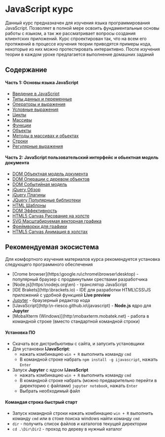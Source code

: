 # JavaScript курс

Данный курс предназначен для изучения языка программирования JavaScript. Позволяет в полной мере освоить фундаментальные основы работы с языком, а так же рассматривает вопросы создания клиентских приложений. Курс спроектирован так, что на всем его протяжений в процессе изучения теории приводятся примеры кода, некоторые из них можно протестировать интерактивно. После изучения теории в каждом уроке предлагается выполнение домашних заданий

## Содержание

#### Часть 1: Основы языка JavaScript
- [Введение в JavaScript](JavaScript-основы\01-Введение-в-JavaScript)
- [Типы данных и переменные]("JavaScript-основы\02-Типы-данных-и-переменные")
- [Операторы и выражения](".\JavaScript-основы\03-Операторы-и-выражения")
- [Условные выражения](".\JavaScript-основы\04-Условные-выражения")
- [Циклы]("JavaScript-основы\05-Циклы")
- [Массивы]("JavaScript-основы\06-Массивы")
- [Функции]("JavaScript-основы\07-Функции")
- [Объекты]("JavaScript-основы\08-Объекты")
- [Методы в массивах и обьектах](".\JavaScript-основы\09-Методы-в-массивах-и-обьектах")
- [Строки]("JavaScript-основы\10-Строки")
- [Регулярные выражения]("JavaScript-основы\11-Регулярные-выражения")

#### Часть 2: JavaScript пользовательский интерфейс и обьектная модель документа
- [DOM Объектная модель документа]("JavaScript-UI-and-DOM\01-DOM-Объектная-модель-документа")
- [DOM Операции с деревом объектов]("JavaScript-UI-and-DOM\02-DOM-Операции-с-деревом-объектов")
- [DOM Событийная модель]("JavaScript-UI-and-DOM\03-DOM-Событийная-модель")
- [jQuery Обзор]("JavaScript-UI-and-DOM\04-jQuer-Обзор")
- [jQuery Плагины]("JavaScript-UI-and-DOM\05-jQuery-Плагины")
- [JQuery Популярные библиотеки]("JavaScript-UI-and-DOM\06-JQuery-Популярные-библиотеки")
- [HTML Шаблоны]("JavaScript-UI-and-DOM\07-HTML-Шаблоны")
- [DOM Эффективность]("JavaScript-UI-and-DOM\08-DOM-Эффективность")
- [HTML5 Canvas Рисование на холсте]("JavaScript-UI-and-DOM\09-HTML5-Canvas-Рисование-на-холсте")
- [SVG Масштабируемая векторная графика]("JavaScript-UI-and-DOM\10-SVG-Масштабируемая-векторная-графика")
- [Фреймворки для графики]("JavaScript-UI-and-DOM\11-Фреймворки-для-графики")
- [HTML5 Canvas Анимация в холстах]("JavaScript-UI-and-DOM\12-HTML5-Canvas-Анимация-в-холстах")

## Рекомендуемая экосистема
Для комфортного изучения материалов курса рекомендуется установка следующего программного обеспечения
- [Crome browser](https:\\google.ru\chrome\browser\desktop\) - популярный браузер с продвинутыми срествами разработчика
- [Node.js](https:\\nodejs.org\en\) - транслятор JavaScript
- [IDE Brakets](http:\\brackets.io\) - IDE для разработки HTML\CSS\JS приложений с удобной функцией **Live preview**
- [Jupyter](https:\\www.continuum.io\downloads) - браузерный редактор кода
- [IJavaScript](http:\\n-riesco.github.io\ijavascript\) - **Node.js** ядро для **Jupyter**
- [MobaXterm (Windows)](http:\\mobaxterm.mobatek.net\) - работа в командной строке (вместо стандартной командной строки)

#### Установка ПО
- Скачать все дистрибьютивы с сайта, и запусить установщики
- Для установки **IJavaScript**:
  -  нажать комбинацию `win + R` выполнить команду `cmd`
  - В командной строке набрать `npm install -g ijavascript`, нажать `Enter`
- Запуск **Jupyter** с ядром **IJavaScript**
  -  нажать комбинацию `win + R` выполнить команду `cmd`
  - В командной строке набрать (можно предварительно перейти в директорию с файлами) `jupyter notebook`, нажать `Enter`
  - Выбрать необходимый файл

#### Командая строка быстрый старт
- Запуск командной строки нажать комбинацию `win + R` выполнить команду `cmd` или в стоке поиска windows найти команду `cmd`
- `dir` - получить список файлов и каталогов текущей директории
- `cd .\Dir\Dir2` - проход по дереву в нужный каталог
